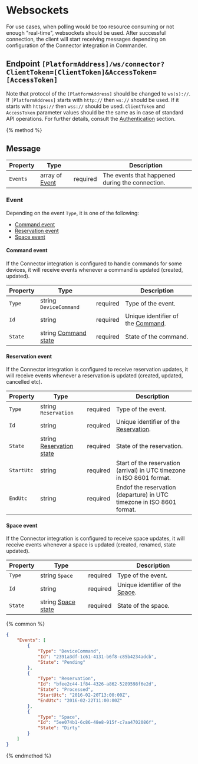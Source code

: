 # Websockets

For use cases, when polling would be too resource consuming or not enough "real-time", websockets should be used. After successful connection, the client will start receiving messages depending on configuration of the Connector integration in Commander.

## Endpoint `[PlatformAddress]/ws/connector?ClientToken=[ClientToken]&AccessToken=[AccessToken]`

Note that protocol of the `[PlatformAddress]` should be changed to `ws(s)://`. If `[PlatformAddress]` starts with `http://` then `ws://` should be used. If it starts with `https://` then `wss://` should be used. `ClientToken` and `AccessToken` parameter values should be the same as in case of standard API operations. For further details, consult the [Authentication](guidelines.md#authentication) section.

{% method %}
## Message

| Property | Type | | Description |
| --- | --- | --- | --- |
| `Events` | array of [Event](#event) | required | The events that happened during the connection. |

### Event

Depending on the event `Type`, it is one of the following:

- [Command event](#command-event)
- [Reservation event](#reservation-event)
- [Space event](#space-event)

#### Command event

If the Connector integration is configured to handle commands for some devices, it will receive events whenever a command is updated (created, updated).

| Property | Type | | Description |
| --- | --- | --- | --- |
| `Type` | string `DeviceCommand` | required | Type of the event. |
| `Id` | string | required | Unique identifier of the [Command](operations.md#command). |
| `State` | string [Command state](operations.md#command-state) | required | State of the command. |

#### Reservation event

If the Connector integration is configured to receive reservation updates, it will receive events whenever a reservation is updated (created, updated, cancelled etc).

| Property | Type | | Description |
| --- | --- | --- | --- |
| `Type` | string `Reservation` | required | Type of the event. |
| `Id` | string | required | Unique identifier of the [Reservation](operations.md#reservation). |
| `State` | string [Reservation state](operations.md#reservation-state) | required | State of the reservation. |
| `StartUtc` | string | required | Start of the reservation (arrival) in UTC timezone in ISO 8601 format. |
| `EndUtc` | string | required | Endof the reservation (departure) in UTC timezone in ISO 8601 format. |

#### Space event

If the Connector integration is configured to receive space updates, it will receive events whenever a space is updated (created, renamed, state updated).

| Property | Type | | Description |
| --- | --- | --- | --- |
| `Type` | string `Space` | required | Type of the event. |
| `Id` | string | required | Unique identifier of the [Space](operations.md#space). |
| `State` | string [Space state](operations.md#space-state) | required | State of the space. |

{% common %}
```json
{
    "Events": [
        {
            "Type": "DeviceCommand",
            "Id": "2391a3df-1c61-4131-b6f8-c85b4234adcb",
            "State": "Pending"
        },
        {
            "Type": "Reservation",
            "Id": "bfee2c44-1f84-4326-a862-5289598f6e2d",
            "State": "Processed",
            "StartUtc": "2016-02-20T13:00:00Z",
            "EndUtc": "2016-02-22T11:00:00Z"
        },
        {
            "Type": "Space",
            "Id": "5ee074b1-6c86-48e8-915f-c7aa4702086f",
            "State": "Dirty"
        }
    ]
}
```
{% endmethod %}
